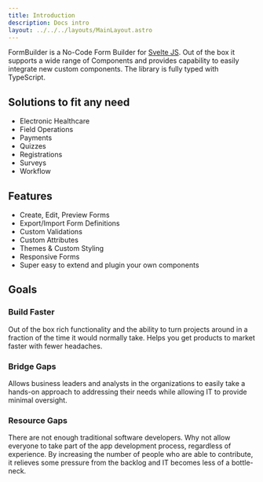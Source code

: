 ```yaml
---
title: Introduction
description: Docs intro
layout: ../../../layouts/MainLayout.astro
---
```


FormBuilder is a No-Code Form Builder for <a href='https://svelte.dev/' target="_blank">Svelte JS</a>. Out of the box it supports a wide range of Components and provides capability to easily integrate new custom components. The library is fully typed with TypeScript.

## Solutions to fit any need

- Electronic Healthcare
- Field Operations
- Payments
- Quizzes
- Registrations
- Surveys
- Workflow

## Features

- Create, Edit, Preview Forms
- Export/Import Form Definitions
- Custom Validations
- Custom Attributes
- Themes & Custom Styling
- Responsive Forms
- Super easy to extend and plugin your own components

## Goals

### Build Faster

Out of the box rich functionality and the ability to turn projects around in a fraction of the time it would normally take. Helps you get products to market faster with fewer headaches.

### Bridge Gaps

Allows business leaders and analysts in the organizations to easily take a hands-on approach to addressing their needs while allowing IT to provide minimal oversight.

### Resource Gaps

There are not enough traditional software developers. Why not allow everyone to take part of the app development process, regardless of experience. By increasing the number of people who are able to contribute, it relieves some pressure from the backlog and IT becomes less of a bottle-neck.
